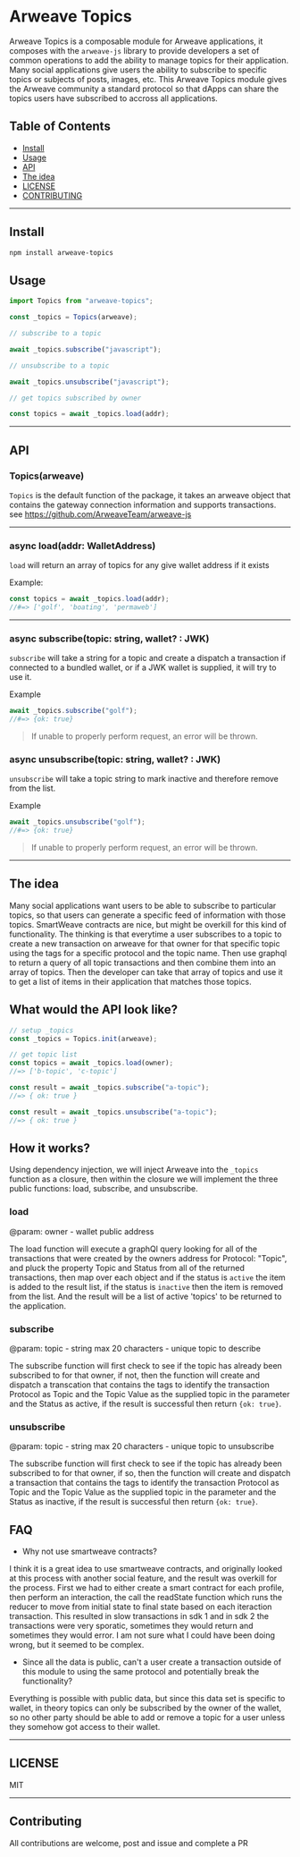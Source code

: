 # Arweave Topics

Arweave Topics is a composable module for Arweave applications, it composes with
the `arweave-js` library to provide developers a set of common operations to add
the ability to manage topics for their application. Many social applications
give users the ability to subscribe to specific topics or subjects of posts,
images, etc. This Arweave Topics module gives the Arweave community a standard
protocol so that dApps can share the topics users have subscribed to accross all
applications.

## Table of Contents

- [Install](#install)
- [Usage](#usage)
- [API](#api)
- [The idea](#the-idea)
- [LICENSE](#license)
- [CONTRIBUTING](#contributing)

---

## Install

```sh
npm install arweave-topics
```

## Usage

```js
import Topics from "arweave-topics";

const _topics = Topics(arweave);

// subscribe to a topic

await _topics.subscribe("javascript");

// unsubscribe to a topic

await _topics.unsubscribe("javascript");

// get topics subscribed by owner

const topics = await _topics.load(addr);
```

---

## API

### Topics(arweave)

`Topics` is the default function of the package, it takes an arweave object that
contains the gateway connection information and supports transactions. see
https://github.com/ArweaveTeam/arweave-js

---

### async load(addr: WalletAddress)

`load` will return an array of topics for any give wallet address if it exists

Example:

```js
const topics = await _topics.load(addr);
//#=> ['golf', 'boating', 'permaweb']
```

---

### async subscribe(topic: string, wallet? : JWK)

`subscribe` will take a string for a topic and create a dispatch a transaction
if connected to a bundled wallet, or if a JWK wallet is supplied, it will try to
use it.

Example

```js
await _topics.subscribe("golf");
//#=> {ok: true}
```

> If unable to properly perform request, an error will be thrown.

### async unsubscribe(topic: string, wallet? : JWK)

`unsubscribe` will take a topic string to mark inactive and therefore remove
from the list.

Example

```js
await _topics.unsubscribe("golf");
//#=> {ok: true}
```

> If unable to properly perform request, an error will be thrown.

---

## The idea

Many social applications want users to be able to subscribe to particular
topics, so that users can generate a specific feed of information with those
topics. SmartWeave contracts are nice, but might be overkill for this kind of
functionality. The thinking is that everytime a user subscribes to a topic to
create a new transaction on arweave for that owner for that specific topic using
the tags for a specific protocol and the topic name. Then use graphql to return
a query of all topic transactions and then combine them into an array of topics.
Then the developer can take that array of topics and use it to get a list of
items in their application that matches those topics.

## What would the API look like?

```js
// setup _topics
const _topics = Topics.init(arweave);

// get topic list
const topics = await _topics.load(owner);
//=> ['b-topic', 'c-topic']

const result = await _topics.subscribe("a-topic");
//=> { ok: true }

const result = await _topics.unsubscribe("a-topic");
//=> { ok: true }
```

## How it works?

Using dependency injection, we will inject Arweave into the `_topics` function
as a closure, then within the closure we will implement the three public
functions: load, subscribe, and unsubscribe.

### load

@param: owner - wallet public address

The load function will execute a graphQl query looking for all of the
transactions that were created by the owners address for Protocol: "Topic", and
pluck the property Topic and Status from all of the returned transactions, then
map over each object and if the status is `active` the item is added to the
result list, if the status is `inactive` then the item is removed from the list.
And the result will be a list of active 'topics' to be returned to the
application.

### subscribe

@param: topic - string max 20 characters - unique topic to describe

The subscribe function will first check to see if the topic has already been
subscribed to for that owner, if not, then the function will create and dispatch
a transcation that contains the tags to identify the transaction Protocol as
Topic and the Topic Value as the supplied topic in the parameter and the Status
as active, if the result is successful then return `{ok: true}`.

### unsubscribe

@param: topic - string max 20 characters - unique topic to unsubscribe

The subscribe function will first check to see if the topic has already been
subscribed to for that owner, if so, then the function will create and dispatch
a transaction that contains the tags to identify the transaction Protocol as
Topic and the Topic Value as the supplied topic in the parameter and the Status
as inactive, if the result is successful then return `{ok: true}`.

## FAQ

- Why not use smartweave contracts?

I think it is a great idea to use smartweave contracts, and originally looked at
this process with another social feature, and the result was overkill for the
process. First we had to either create a smart contract for each profile, then
perform an interaction, the call the readState function which runs the reducer
to move from initial state to final state based on each iteraction transaction.
This resulted in slow transactions in sdk 1 and in sdk 2 the transactions were
very sporatic, sometimes they would return and sometimes they would error. I am
not sure what I could have been doing wrong, but it seemed to be complex.

- Since all the data is public, can't a user create a transaction outside of
  this module to using the same protocol and potentially break the
  functionality?

Everything is possible with public data, but since this data set is specific to
wallet, in theory topics can only be subscribed by the owner of the wallet, so
no other party should be able to add or remove a topic for a user unless they
somehow got access to their wallet.

---

## LICENSE

MIT

---

## Contributing

All contributions are welcome, post and issue and complete a PR
